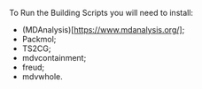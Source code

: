 To Run the Building Scripts you will need to install:
- (MDAnalysis)[https://www.mdanalysis.org/];
- Packmol;
- TS2CG;
- mdvcontainment;
- freud;
- mdvwhole.
